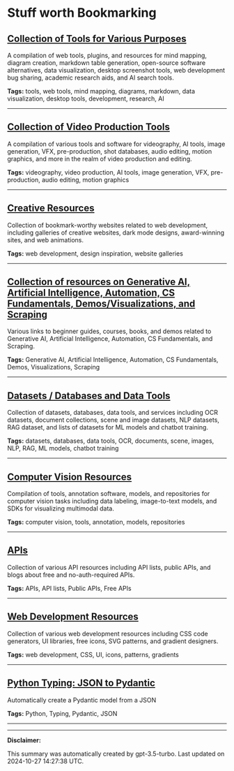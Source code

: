 # Stuff worth Bookmarking

## [Collection of Tools for Various Purposes](./tools.md)

A compilation of web tools, plugins, and resources for mind mapping, diagram creation, markdown table generation, open-source software alternatives, data visualization, desktop screenshot tools, web development bug sharing, academic research aids, and AI search tools.

**Tags:** tools, web tools, mind mapping, diagrams, markdown, data visualization, desktop tools, development, research, AI

---

## [Collection of Video Production Tools](./videography.md)

A compilation of various tools and software for videography, AI tools, image generation, VFX, pre-production, shot databases, audio editing, motion graphics, and more in the realm of video production and editing.

**Tags:** videography, video production, AI tools, image generation, VFX, pre-production, audio editing, motion graphics

---

## [Creative Resources](./creative.md)

Collection of bookmark-worthy websites related to web development, including galleries of creative websites, dark mode designs, award-winning sites, and web animations.

**Tags:** web development, design inspiration, website galleries

---

## [Collection of resources on Generative AI, Artificial Intelligence, Automation, CS Fundamentals, Demos/Visualizations, and Scraping](./learning.md)

Various links to beginner guides, courses, books, and demos related to Generative AI, Artificial Intelligence, Automation, CS Fundamentals, and Scraping.

**Tags:** Generative AI, Artificial Intelligence, Automation, CS Fundamentals, Demos, Visualizations, Scraping

---

## [Datasets / Databases and Data Tools](./data.md)

Collection of datasets, databases, data tools, and services including OCR datasets, document collections, scene and image datasets, NLP datasets, RAG dataset, and lists of datasets for ML models and chatbot training.

**Tags:** datasets, databases, data tools, OCR, documents, scene, images, NLP, RAG, ML models, chatbot training

---

## [Computer Vision Resources](./computer-vision.md)

Compilation of tools, annotation software, models, and repositories for computer vision tasks including data labeling, image-to-text models, and SDKs for visualizing multimodal data.

**Tags:** computer vision, tools, annotation, models, repositories

---

## [APIs](./api.md)

Collection of various API resources including API lists, public APIs, and blogs about free and no-auth-required APIs.

**Tags:** APIs, API lists, Public APIs, Free APIs

---

## [Web Development Resources](./web-development.md)

Collection of various web development resources including CSS code generators, UI libraries, free icons, SVG patterns, and gradient designers.

**Tags:** web development, CSS, UI, icons, patterns, gradients

---

## [Python Typing: JSON to Pydantic](./python.md)

Automatically create a Pydantic model from a JSON

**Tags:** Python, Typing, Pydantic, JSON

---

---

**Disclaimer:**

This summary was automatically created by gpt-3.5-turbo. Last updated on 2024-10-27 14:27:38 UTC.
